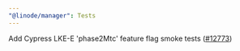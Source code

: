 ```yaml
---
"@linode/manager": Tests
---
```


Add Cypress LKE-E 'phase2Mtc' feature flag smoke tests ([#12773](https://github.com/linode/manager/pull/12773))
